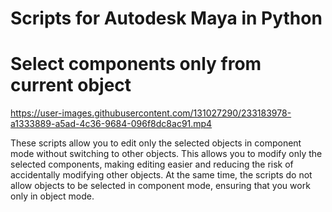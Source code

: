 # Scripts for Autodesk Maya in Python

# Select components only from current object


https://user-images.githubusercontent.com/131027290/233183978-a1333889-a5ad-4c36-9684-096f8dc8ac91.mp4


These scripts allow you to edit only the selected objects in component mode without switching to other objects. This allows you to modify only the selected components, making editing easier and reducing the risk of accidentally modifying other objects. At the same time, the scripts do not allow objects to be selected in component mode, ensuring that you work only in object mode.
